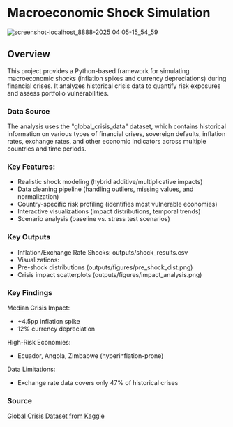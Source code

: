 # Macroeconomic Shock Simulation

![screenshot-localhost_8888-2025 04 05-15_54_59](https://github.com/user-attachments/assets/7af5347f-7bf2-4197-9913-90c193754d7d)

## Overview

This project provides a Python-based framework for simulating macroeconomic shocks (inflation spikes and currency depreciations) during financial crises. It analyzes historical crisis data to quantify risk exposures and assess portfolio vulnerabilities.

### Data Source

The analysis uses the "global_crisis_data" dataset, which contains historical information on various types of financial crises, sovereign defaults, inflation rates, exchange rates, and other economic indicators across multiple countries and time periods.

### Key Features:

- Realistic shock modeling (hybrid additive/multiplicative impacts)
- Data cleaning pipeline (handling outliers, missing values, and normalization)
- Country-specific risk profiling (identifies most vulnerable economies)
- Interactive visualizations (impact distributions, temporal trends)
- Scenario analysis (baseline vs. stress test scenarios)

### Key Outputs

- Inflation/Exchange Rate Shocks: outputs/shock_results.csv
- Visualizations:
- Pre-shock distributions (outputs/figures/pre_shock_dist.png)
- Crisis impact scatterplots (outputs/figures/impact_analysis.png)

### Key Findings

Median Crisis Impact:
- +4.5pp inflation spike
- 12% currency depreciation

High-Risk Economies:
- Ecuador, Angola, Zimbabwe (hyperinflation-prone)

Data Limitations:
- Exchange rate data covers only 47% of historical crises

### Source

[Global Crisis Dataset from Kaggle](https://www.kaggle.com/datasets/ayush12nagar/global-crisis)
